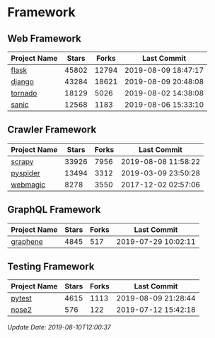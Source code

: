 # Framework

## Web Framework

| Project Name | Stars | Forks | Last Commit |
| ------------ | ----- | ----- | ----------- |
| [flask](https://github.com/pallets/flask) | 45802 | 12794 | 2019-08-09 18:47:17 |
| [django](https://github.com/django/django) | 43284 | 18621 | 2019-08-09 20:48:08 |
| [tornado](https://github.com/tornadoweb/tornado) | 18129 | 5026 | 2019-08-02 14:38:08 |
| [sanic](https://github.com/huge-success/sanic) | 12568 | 1183 | 2019-08-06 15:33:10 |

## Crawler Framework

| Project Name | Stars | Forks | Last Commit |
| ------------ | ----- | ----- | ----------- |
| [scrapy](https://github.com/scrapy/scrapy) | 33926 | 7956 | 2019-08-08 11:58:22 |
| [pyspider](https://github.com/binux/pyspider) | 13494 | 3312 | 2019-03-09 23:50:28 |
| [webmagic](https://github.com/code4craft/webmagic) | 8278 | 3550 | 2017-12-02 02:57:06 |

## GraphQL Framework

| Project Name | Stars | Forks | Last Commit |
| ------------ | ----- | ----- | ----------- |
| [graphene](https://github.com/graphql-python/graphene) | 4845 | 517 | 2019-07-29 10:02:11 |

## Testing Framework

| Project Name | Stars | Forks | Last Commit |
| ------------ | ----- | ----- | ----------- |
| [pytest](https://github.com/pytest-dev/pytest) | 4615 | 1113 | 2019-08-09 21:28:44 |
| [nose2](https://github.com/nose-devs/nose2) | 576 | 122 | 2019-07-12 15:42:18 |

*Update Date: 2019-08-10T12:00:37*
